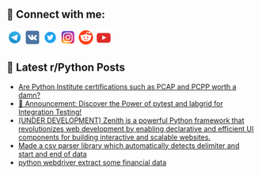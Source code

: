 ## 🔎 Connect with me:
[<img src="https://github.com/bullbesh/bullbesh/blob/main/images/Telegram.png" width="32" height="32" />](https://t.me/bullbesh)
[<img src="https://github.com/bullbesh/bullbesh/blob/main/images/VK.png" width="32" height="32" />](https://vk.com/bullbesh)
[<img src="https://github.com/bullbesh/bullbesh/blob/main/images/Twitter.png" width="32" height="32" />](https://twitter.com/bullbesh1)
[<img src="https://github.com/bullbesh/bullbesh/blob/main/images/Instagram.png" width="32" height="32" />](https://www.instagram.com/bullbesh)
[<img src="https://github.com/bullbesh/bullbesh/blob/main/images/Reddit.png" width="32" height="32" />](https://www.reddit.com/user/bullbesh)
[<img src="https://github.com/bullbesh/bullbesh/blob/main/images/YouTube.png" width="32" height="32" />](https://www.youtube.com/channel/UCtfjRs6uzgq5mfm8S06WTcg)

## 📕 Latest r/Python Posts
<!-- BLOG-POST-LIST:START -->
- [Are Python Institute certifications such as PCAP and PCPP worth a damn?](https://www.reddit.com/r/Python/comments/13wznct/are_python_institute_certifications_such_as_pcap/)
- [📣 Announcement: Discover the Power of pytest and labgrid for Integration Testing!](https://www.reddit.com/r/Python/comments/13wxzma/announcement_discover_the_power_of_pytest_and/)
- [&lpar;UNDER DEVELOPMENT&rpar; Zenith is a powerful Python framework that revolutionizes web development by enabling declarative and efficient UI components for building interactive and scalable websites.](https://www.reddit.com/r/Python/comments/13wxt1b/under_development_zenith_is_a_powerful_python/)
- [Made a csv parser library which automatically detects delimiter and start and end of data](https://www.reddit.com/r/Python/comments/13wxiih/made_a_csv_parser_library_which_automatically/)
- [python webdriver extract some financial data](https://www.reddit.com/r/Python/comments/13wudof/python_webdriver_extract_some_financial_data/)
<!-- BLOG-POST-LIST:END -->
